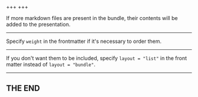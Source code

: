 +++
+++

If more markdown files are present in the bundle, their contents will be added to the presentation.

---

Specify `weight` in the frontmatter if it's necessary to order them.

---

If you don't want them to be included, specify `layout = "list"`
in the front matter instead of `layout = "bundle"`.

---

## THE END
